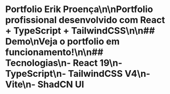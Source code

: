 # Portfolio Erik Proença\n\nPortfolio profissional desenvolvido com React + TypeScript + TailwindCSS\n\n## Demo\nVeja o portfolio em funcionamento!\n\n## Tecnologias\n- React 19\n- TypeScript\n- TailwindCSS V4\n- Vite\n- ShadCN UI
